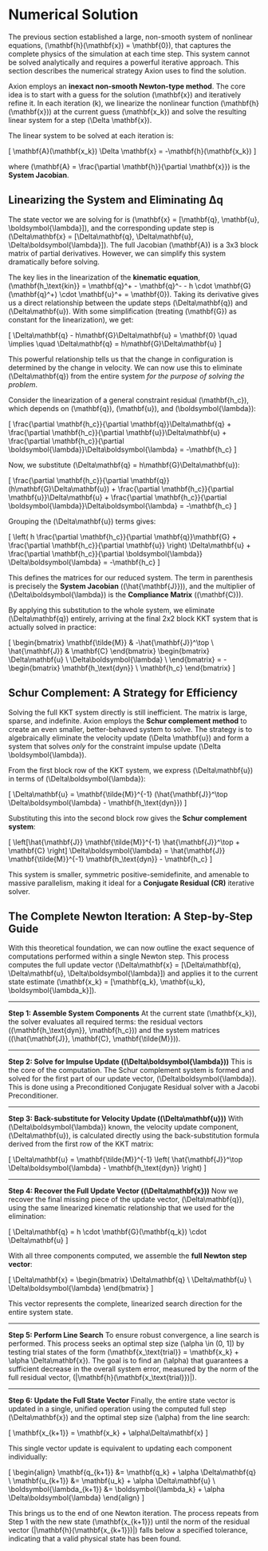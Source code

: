 # Numerical Solution

The previous section established a large, non-smooth system of nonlinear equations, \(\mathbf{h}(\mathbf{x}) = \mathbf{0}\), that captures the complete physics of the simulation at each time step. This system cannot be solved analytically and requires a powerful iterative approach. This section describes the numerical strategy Axion uses to find the solution.

Axion employs an **inexact non-smooth Newton-type method**. The core idea is to start with a guess for the solution \(\mathbf{x}\) and iteratively refine it. In each iteration \(k\), we linearize the nonlinear function \(\mathbf{h}(\mathbf{x})\) at the current guess \(\mathbf{x_k}\) and solve the resulting linear system for a step \(\Delta \mathbf{x}\).

The linear system to be solved at each iteration is:

\[
\mathbf{A}(\mathbf{x_k}) \Delta \mathbf{x} = -\mathbf{h}(\mathbf{x_k})
\]

where \(\mathbf{A} = \frac{\partial \mathbf{h}}{\partial \mathbf{x}}\) is the **System Jacobian**.

## Linearizing the System and Eliminating Δq

The state vector we are solving for is \(\mathbf{x} = [\mathbf{q}, \mathbf{u}, \boldsymbol{\lambda}]\), and the corresponding update step is \(\Delta\mathbf{x} = [\Delta\mathbf{q}, \Delta\mathbf{u}, \Delta\boldsymbol{\lambda}]\). The full Jacobian \(\mathbf{A}\) is a 3x3 block matrix of partial derivatives. However, we can simplify this system dramatically before solving.

The key lies in the linearization of the **kinematic equation**, \(\mathbf{h_\text{kin}} = \mathbf{q}^+ - \mathbf{q}^- - h \cdot \mathbf{G}(\mathbf{q}^+) \cdot \mathbf{u}^+ = \mathbf{0}\). Taking its derivative gives us a direct relationship between the update steps \(\Delta\mathbf{q}\) and \(\Delta\mathbf{u}\). With some simplification (treating \(\mathbf{G}\) as constant for the linearization), we get:

\[
\Delta\mathbf{q} - h\mathbf{G}\Delta\mathbf{u} = \mathbf{0} \quad \implies \quad \Delta\mathbf{q} = h\mathbf{G}\Delta\mathbf{u}
\]

This powerful relationship tells us that the change in configuration is determined by the change in velocity. We can now use this to eliminate \(\Delta\mathbf{q}\) from the entire system *for the purpose of solving the problem*.

Consider the linearization of a general constraint residual \(\mathbf{h_c}\), which depends on \(\mathbf{q}\), \(\mathbf{u}\), and \(\boldsymbol{\lambda}\):

\[
\frac{\partial \mathbf{h_c}}{\partial \mathbf{q}}\Delta\mathbf{q} + \frac{\partial \mathbf{h_c}}{\partial \mathbf{u}}\Delta\mathbf{u} + \frac{\partial \mathbf{h_c}}{\partial \boldsymbol{\lambda}}\Delta\boldsymbol{\lambda} = -\mathbf{h_c}
\]

Now, we substitute \(\Delta\mathbf{q} = h\mathbf{G}\Delta\mathbf{u}\):

\[
\frac{\partial \mathbf{h_c}}{\partial \mathbf{q}}(h\mathbf{G}\Delta\mathbf{u}) + \frac{\partial \mathbf{h_c}}{\partial \mathbf{u}}\Delta\mathbf{u} + \frac{\partial \mathbf{h_c}}{\partial \boldsymbol{\lambda}}\Delta\boldsymbol{\lambda} = -\mathbf{h_c}
\]

Grouping the \(\Delta\mathbf{u}\) terms gives:

\[
\left( h \frac{\partial \mathbf{h_c}}{\partial \mathbf{q}}\mathbf{G} + \frac{\partial \mathbf{h_c}}{\partial \mathbf{u}} \right) \Delta\mathbf{u} + \frac{\partial \mathbf{h_c}}{\partial \boldsymbol{\lambda}} \Delta\boldsymbol{\lambda} = -\mathbf{h_c}
\]

This defines the matrices for our reduced system. The term in parenthesis is precisely the **System Jacobian** (\(\hat{\mathbf{J}}\)), and the multiplier of \(\Delta\boldsymbol{\lambda}\) is the **Compliance Matrix** (\(\mathbf{C}\)).

By applying this substitution to the whole system, we eliminate \(\Delta\mathbf{q}\) entirely, arriving at the final 2x2 block KKT system that is actually solved in practice:

\[
    \begin{bmatrix}
        \mathbf{\tilde{M}} & -\hat{\mathbf{J}}^\top \\
        \hat{\mathbf{J}} & \mathbf{C}
    \end{bmatrix}
    \begin{bmatrix}
        \Delta\mathbf{u} \\
        \Delta\boldsymbol{\lambda} \\
    \end{bmatrix}
    =
    -\begin{bmatrix}
        \mathbf{h_\text{dyn}} \\
        \mathbf{h_c}
    \end{bmatrix}
\]

## Schur Complement: A Strategy for Efficiency

Solving the full KKT system directly is still inefficient. The matrix is large, sparse, and indefinite. Axion employs the **Schur complement method** to create an even smaller, better-behaved system to solve. The strategy is to algebraically eliminate the velocity update \(\Delta \mathbf{u}\) and form a system that solves *only* for the constraint impulse update \(\Delta \boldsymbol{\lambda}\).

From the first block row of the KKT system, we express \(\Delta\mathbf{u}\) in terms of \(\Delta\boldsymbol{\lambda}\):

\[
\Delta\mathbf{u} = \mathbf{\tilde{M}}^{-1} (\hat{\mathbf{J}}^\top \Delta\boldsymbol{\lambda} - \mathbf{h_\text{dyn}})
\]

Substituting this into the second block row gives the **Schur complement system**:

\[
    \left[\hat{\mathbf{J}} \mathbf{\tilde{M}}^{-1} \hat{\mathbf{J}}^\top + \mathbf{C} \right] \Delta\boldsymbol{\lambda} =
    \hat{\mathbf{J}} \mathbf{\tilde{M}}^{-1} \mathbf{h_\text{dyn}} - \mathbf{h_c}
\]

This system is smaller, symmetric positive-semidefinite, and amenable to massive parallelism, making it ideal for a **Conjugate Residual (CR)** iterative solver.

## The Complete Newton Iteration: A Step-by-Step Guide

With this theoretical foundation, we can now outline the exact sequence of computations performed within a single Newton step. This process computes the full update vector \(\Delta\mathbf{x} = [\Delta\mathbf{q}, \Delta\mathbf{u}, \Delta\boldsymbol{\lambda}]\) and applies it to the current state estimate \(\mathbf{x_k} = [\mathbf{q_k}, \mathbf{u_k}, \boldsymbol{\lambda_k}]\).

---
**Step 1: Assemble System Components**
At the current state \(\mathbf{x_k}\), the solver evaluates all required terms: the residual vectors (\(\mathbf{h_\text{dyn}}, \mathbf{h_c}\)) and the system matrices (\(\hat{\mathbf{J}}, \mathbf{C}, \mathbf{\tilde{M}}\)).

---
**Step 2: Solve for Impulse Update (\(\Delta\boldsymbol{\lambda}\))**
This is the core of the computation. The Schur complement system is formed and solved for the first part of our update vector, \(\Delta\boldsymbol{\lambda}\). This is done using a Preconditioned Conjugate Residual solver with a Jacobi Preconditioner.

---
**Step 3: Back-substitute for Velocity Update (\(\Delta\mathbf{u}\))**
With \(\Delta\boldsymbol{\lambda}\) known, the velocity update component, \(\Delta\mathbf{u}\), is calculated directly using the back-substitution formula derived from the first row of the KKT matrix:

\[
\Delta\mathbf{u} = \mathbf{\tilde{M}}^{-1} \left( \hat{\mathbf{J}}^\top \Delta\boldsymbol{\lambda} - \mathbf{h_\text{dyn}} \right)
\]

---
**Step 4: Recover the Full Update Vector (\(\Delta\mathbf{x}\))**
Now we recover the final missing piece of the update vector, \(\Delta\mathbf{q}\), using the same linearized kinematic relationship that we used for the elimination:

\[
\Delta\mathbf{q} = h \cdot \mathbf{G}(\mathbf{q_k}) \cdot \Delta\mathbf{u}
\]

With all three components computed, we assemble the **full Newton step vector**:

\[
\Delta\mathbf{x} = \begin{bmatrix} \Delta\mathbf{q} \\ \Delta\mathbf{u} \\ \Delta\boldsymbol{\lambda} \end{bmatrix}
\]

This vector represents the complete, linearized search direction for the entire system state.

---
**Step 5: Perform Line Search**
To ensure robust convergence, a line search is performed. This process seeks an optimal step size \(\alpha \in (0, 1]\) by testing trial states of the form \(\mathbf{x_\text{trial}} = \mathbf{x_k} + \alpha \Delta\mathbf{x}\). The goal is to find an \(\alpha\) that guarantees a sufficient decrease in the overall system error, measured by the norm of the full residual vector, \(\|\mathbf{h}(\mathbf{x_\text{trial}})\|\).

---
**Step 6: Update the Full State Vector**
Finally, the entire state vector is updated in a single, unified operation using the computed full step \(\Delta\mathbf{x}\) and the optimal step size \(\alpha\) from the line search:

\[
\mathbf{x_{k+1}} = \mathbf{x_k} + \alpha\Delta\mathbf{x}
\]

This single vector update is equivalent to updating each component individually:

\[
\begin{align}
\mathbf{q_{k+1}} &= \mathbf{q_k} + \alpha \Delta\mathbf{q} \\
\mathbf{u_{k+1}} &= \mathbf{u_k} + \alpha \Delta\mathbf{u} \\
\boldsymbol{\lambda_{k+1}} &= \boldsymbol{\lambda_k} + \alpha \Delta\boldsymbol{\lambda}
\end{align}
\]

This brings us to the end of one Newton iteration. The process repeats from Step 1 with the new state \(\mathbf{x_{k+1}}\) until the norm of the residual vector \(\|\mathbf{h}(\mathbf{x_{k+1}})\|\) falls below a specified tolerance, indicating that a valid physical state has been found.
